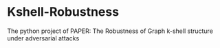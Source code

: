 # Kshell-Robustness
The python project of PAPER: The Robustness of Graph k-shell structure under adversarial attacks
